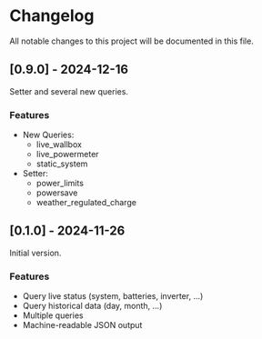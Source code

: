 # Changelog

All notable changes to this project will be documented in this file.

## [0.9.0] - 2024-12-16

Setter and several new queries.

### Features
- New Queries:
  - live_wallbox
  - live_powermeter
  - static_system
- Setter:
  - power_limits
  - powersave
  - weather_regulated_charge

## [0.1.0] - 2024-11-26

Initial version.

### Features
- Query live status (system, batteries, inverter, ...)
- Query historical data (day, month, ...)
- Multiple queries
- Machine-readable JSON output
